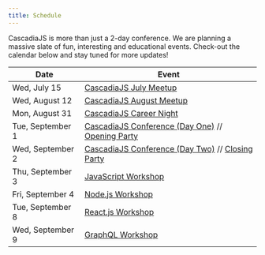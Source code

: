 ```yaml
---
title: Schedule
---
```

CascadiaJS is more than just a 2-day conference. We are planning a massive slate of fun, interesting and educational events. Check-out the calendar below and stay tuned for more updates!

<table id="ticket-info">
    <thead>
        <tr><th>Date</th><th>Event</th></tr>
    </thead>
    <tbody>
        <tr><td>Wed, July 15</td><td><a href="/july-prefunk">CascadiaJS July Meetup</a></td></tr>
        <tr><td>Wed, August 12</td><td><a href="/august-prefunk">CascadiaJS August Meetup</a></td></tr>
        <tr><td>Mon, August 31</td><td><a href="/career-night">CascadiaJS Career Night</a></td></tr>
        <tr><td>Tue, September 1</td><td><a href="/">CascadiaJS Conference (Day One)</a> // <a href="/opening-party">Opening Party</a></td></tr>
        <tr><td>Wed, September 2</td><td><a href="/">CascadiaJS Conference (Day Two)</a> // <a href="/closing-party">Closing Party</a></td></tr>
        <tr><td>Thu, September 3</td><td><a href="/workshop-js">JavaScript Workshop</a></td></tr>
        <tr><td>Fri, September 4</td><td><a href="/workshop-nodejs">Node.js Workshop</a></td></tr>
        <tr><td>Tue, September 8</td><td><a href="/workshop-reactjs">React.js Workshop</a></td></tr>
        <tr><td>Wed, September 9</td><td><a href="/workshop-graphql">GraphQL Workshop</a></td></tr>
    </tbody>
</table>
